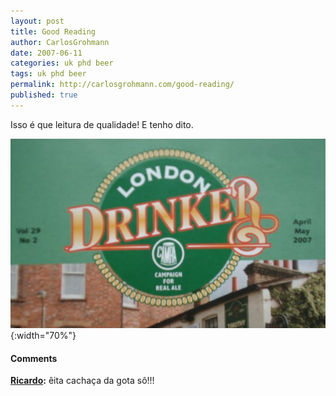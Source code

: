 ```yaml
---
layout: post
title: Good Reading
author: CarlosGrohmann
date: 2007-06-11
categories: uk phd beer
tags: uk phd beer
permalink: http://carlosgrohmann.com/good-reading/
published: true
---
```


Isso é que leitura de qualidade! E tenho dito.  

![](/img/london_drinker.jpg){:width="70%"} 



#### Comments

**[Ricardo](#42 "2007-06-11 20:59:31"):** êita cachaça da gota sô!!!



